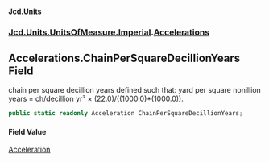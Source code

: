 #### [Jcd.Units](index 'index')
### [Jcd.Units.UnitsOfMeasure.Imperial](Jcd.Units.UnitsOfMeasure.Imperial 'Jcd.Units.UnitsOfMeasure.Imperial').[Accelerations](Accelerations 'Jcd.Units.UnitsOfMeasure.Imperial.Accelerations')

## Accelerations.ChainPerSquareDecillionYears Field

chain per square decillion years defined such that: yard per square nonillion years = ch/decillion yr² ×
(22.0)/((1000.0)*(1000.0)).

```csharp
public static readonly Acceleration ChainPerSquareDecillionYears;
```

#### Field Value
[Acceleration](Acceleration 'Jcd.Units.UnitTypes.Acceleration')